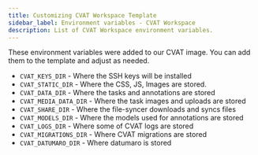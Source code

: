 ```yaml
---
title: Customizing CVAT Workspace Template
sidebar_label: Environment variables - CVAT Workspace
description: List of CVAT Workspace environment variables.
---
```


These environment variables were added to our CVAT image.
You can add them to the template and adjust as needed.

- `CVAT_KEYS_DIR` - Where the SSH keys will be installed
- `CVAT_STATIC_DIR` - Where the CSS, JS, Images are stored.
- `CVAT_DATA_DIR` - Where the tasks and annotations are stored
- `CVAT_MEDIA_DATA_DIR` - Where the task images and uploads are stored
- `CVAT_SHARE_DIR` - Where the file-syncer downloads and syncs files
- `CVAT_MODELS_DIR` - Where the models used for annotations are stored
- `CVAT_LOGS_DIR` - Where some of CVAT logs are stored
- `CVAT_MIGRATIONS_DIR` - Where CVAT migrations are stored
- `CVAT_DATUMARO_DIR` - Where datumaro is stored
